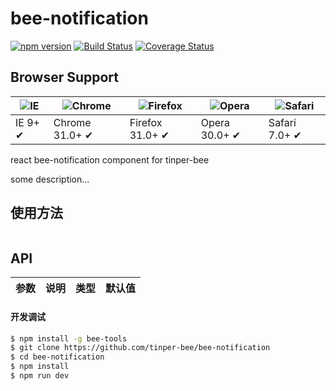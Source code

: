 # bee-notification

[![npm version](https://img.shields.io/npm/v/bee-notification.svg)](https://www.npmjs.com/package/bee-notification)
[![Build Status](https://img.shields.io/travis/tinper-bee/bee-notification/master.svg)](https://travis-ci.org/tinper-bee/bee-notification)
[![Coverage Status](https://coveralls.io/repos/github/tinper-bee/bee-notification/badge.svg?branch=master)](https://coveralls.io/github/tinper-bee/bee-notification?branch=master)


## Browser Support

|![IE](https://raw.github.com/alrra/browser-logos/master/internet-explorer/internet-explorer_48x48.png) | ![Chrome](https://raw.github.com/alrra/browser-logos/master/chrome/chrome_48x48.png) | ![Firefox](https://raw.github.com/alrra/browser-logos/master/firefox/firefox_48x48.png) | ![Opera](https://raw.github.com/alrra/browser-logos/master/opera/opera_48x48.png) | ![Safari](https://raw.github.com/alrra/browser-logos/master/safari/safari_48x48.png)|
| --- | --- | --- | --- | --- |
| IE 9+ ✔ | Chrome 31.0+ ✔ | Firefox 31.0+ ✔ | Opera 30.0+ ✔ | Safari 7.0+ ✔ |


react bee-notification component for tinper-bee

some description...

## 使用方法

```js

```



## API

|参数|说明|类型|默认值|
|:--|:---:|:--:|---:|

#### 开发调试

```sh
$ npm install -g bee-tools
$ git clone https://github.com/tinper-bee/bee-notification
$ cd bee-notification
$ npm install
$ npm run dev
```
